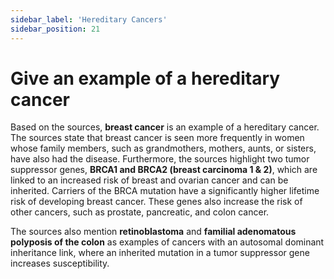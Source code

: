 ```yaml
---
sidebar_label: 'Hereditary Cancers'
sidebar_position: 21
---
```

# Give an example of a hereditary cancer

Based on the sources, **breast cancer** is an example of a hereditary cancer. The sources state that breast cancer is seen more frequently in women whose family members, such as grandmothers, mothers, aunts, or sisters, have also had the disease. Furthermore, the sources highlight two tumor suppressor genes, **BRCA1 and BRCA2 (breast carcinoma 1 & 2)**, which are linked to an increased risk of breast and ovarian cancer and can be inherited. Carriers of the BRCA mutation have a significantly higher lifetime risk of developing breast cancer. These genes also increase the risk of other cancers, such as prostate, pancreatic, and colon cancer.

The sources also mention **retinoblastoma** and **familial adenomatous polyposis of the colon** as examples of cancers with an autosomal dominant inheritance link, where an inherited mutation in a tumor suppressor gene increases susceptibility.
